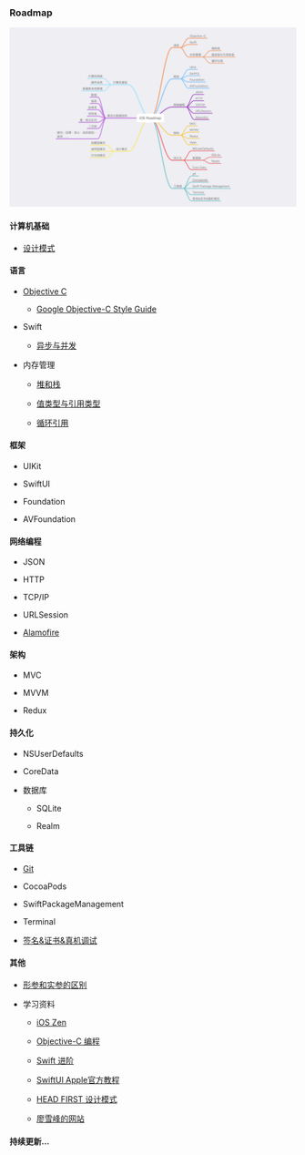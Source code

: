 ### Roadmap
![](Resource/roadmapv1.png)

#### 计算机基础

* [设计模式](https://refactoringguru.cn/design-patterns)
#### 语言

* [Objective C](Objective-C)
  
  * [Google Objective-C Style Guide](https://zh-google-styleguide.readthedocs.io/en/latest/google-objc-styleguide/contents/)

* Swift

  * [异步与并发](https://juejin.cn/post/7091099801668255774)

* 内存管理

  * [堆和栈](MemoryManagement/Heap&Stack.md)

  * [值类型与引用类型](https://blog.csdn.net/LiqunZhang/article/details/115227999)

  * [循环引用](https://zhuanlan.zhihu.com/p/22299084?from=from_parent_mindnote)

#### 框架

  * UIKit

  * SwiftUI

  * Foundation

  * AVFoundation

#### 网络编程

  * JSON

  * HTTP

  * TCP/IP

  * URLSession

  * [Alamofire](https://github.com/Alamofire/Alamofire)

#### 架构

  * MVC

  * MVVM

  * Redux

#### 持久化

  * NSUserDefaults

  * CoreData

  * 数据库

    * SQLite

    * Realm

#### 工具链

  * [Git](ToolChain/learngit.md)

  * CocoaPods

  * SwiftPackageManagement

  * Terminal

  * [签名&证书&真机调试](https://developer.apple.com/cn/support/code-signing/)

#### 其他

* [形参和实参的区别](Others/Arguments&Parameters.md)

* 学习资料

  * [iOS Zen](https://github.com/100mango/zen)

  * [Objective-C 编程](Objective-C/Objective-C编程第2版.pdf)

  * [Swift 进阶](https://objccn.io/products/advanced-swift/)

  * [SwiftUI Apple官方教程](https://developer.apple.com/tutorials/swiftui)

  * [HEAD FIRST 设计模式](Others/HEAD_FIRST设计模式.pdf)

  * [廖雪峰的网站](https://www.liaoxuefeng.com)

#### 持续更新...
